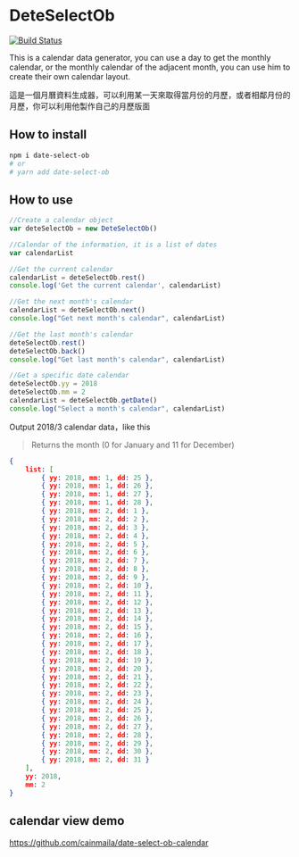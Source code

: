 # DeteSelectOb

[![Build Status](https://travis-ci.org/cainmaila/date-select-ob.svg?branch=master)](https://travis-ci.org/cainmaila/date-select-ob)

This is a calendar data generator, you can use a day to get the monthly calendar, or the monthly calendar of the adjacent month, you can use him to create their own calendar layout.

這是一個月曆資料生成器，可以利用某一天來取得當月份的月歷，或者相鄰月份的月歷，你可以利用他製作自己的月歷版面

## How to install

```sh
npm i date-select-ob
# or
# yarn add date-select-ob
```

## How to use

```javascript
//Create a calendar object
var deteSelectOb = new DeteSelectOb()

//Calendar of the information, it is a list of dates
var calendarList

//Get the current calendar
calendarList = deteSelectOb.rest()
console.log('Get the current calendar', calendarList)

//Get the next month's calendar
calendarList = deteSelectOb.next()
console.log("Get next month's calendar", calendarList)

//Get the last month's calendar
deteSelectOb.rest()
deteSelectOb.back()
console.log("Get last month's calendar", calendarList)

//Get a specific date calendar
deteSelectOb.yy = 2018
deteSelectOb.mm = 2
calendarList = deteSelectOb.getDate()
console.log("Select a month's calendar", calendarList)
```

Output 2018/3 calendar data，like this

> Returns the month (0 for January and 11 for December)

```json
{
    list: [
        { yy: 2018, mm: 1, dd: 25 },
        { yy: 2018, mm: 1, dd: 26 },
        { yy: 2018, mm: 1, dd: 27 },
        { yy: 2018, mm: 1, dd: 28 },
        { yy: 2018, mm: 2, dd: 1 },
        { yy: 2018, mm: 2, dd: 2 },
        { yy: 2018, mm: 2, dd: 3 },
        { yy: 2018, mm: 2, dd: 4 },
        { yy: 2018, mm: 2, dd: 5 },
        { yy: 2018, mm: 2, dd: 6 },
        { yy: 2018, mm: 2, dd: 7 },
        { yy: 2018, mm: 2, dd: 8 },
        { yy: 2018, mm: 2, dd: 9 },
        { yy: 2018, mm: 2, dd: 10 },
        { yy: 2018, mm: 2, dd: 11 },
        { yy: 2018, mm: 2, dd: 12 },
        { yy: 2018, mm: 2, dd: 13 },
        { yy: 2018, mm: 2, dd: 14 },
        { yy: 2018, mm: 2, dd: 15 },
        { yy: 2018, mm: 2, dd: 16 },
        { yy: 2018, mm: 2, dd: 17 },
        { yy: 2018, mm: 2, dd: 18 },
        { yy: 2018, mm: 2, dd: 19 },
        { yy: 2018, mm: 2, dd: 20 },
        { yy: 2018, mm: 2, dd: 21 },
        { yy: 2018, mm: 2, dd: 22 },
        { yy: 2018, mm: 2, dd: 23 },
        { yy: 2018, mm: 2, dd: 24 },
        { yy: 2018, mm: 2, dd: 25 },
        { yy: 2018, mm: 2, dd: 26 },
        { yy: 2018, mm: 2, dd: 27 },
        { yy: 2018, mm: 2, dd: 28 },
        { yy: 2018, mm: 2, dd: 29 },
        { yy: 2018, mm: 2, dd: 30 },
        { yy: 2018, mm: 2, dd: 31 }
    ],
    yy: 2018,
    mm: 2
}
```

## calendar view demo

https://github.com/cainmaila/date-select-ob-calendar
